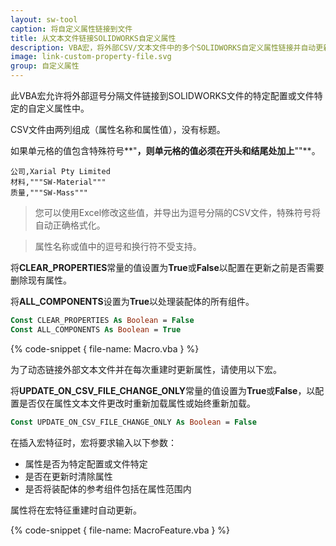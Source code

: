 ```yaml
---
layout: sw-tool
caption: 将自定义属性链接到文件
title: 从文本文件链接SOLIDWORKS自定义属性
description: VBA宏，将外部CSV/文本文件中的多个SOLIDWORKS自定义属性链接并自动更新到配置或文件中
image: link-custom-property-file.svg
group: 自定义属性
---
```

此VBA宏允许将外部逗号分隔文件链接到SOLIDWORKS文件的特定配置或文件特定的自定义属性中。

CSV文件由两列组成（属性名称和属性值），没有标题。

如果单元格的值包含特殊符号**"**，则单元格的值必须在开头和结尾处加上**""**。

~~~
公司,Xarial Pty Limited
材料,"""SW-Material"""
质量,"""SW-Mass"""
~~~

> 您可以使用Excel修改这些值，并导出为逗号分隔的CSV文件，特殊符号将自动正确格式化。

> 属性名称或值中的逗号和换行符不受支持。

将**CLEAR_PROPERTIES**常量的值设置为**True**或**False**以配置在更新之前是否需要删除现有属性。

将**ALL_COMPONENTS**设置为**True**以处理装配体的所有组件。

~~~ vb
Const CLEAR_PROPERTIES As Boolean = False
Const ALL_COMPONENTS As Boolean = True
~~~

{% code-snippet { file-name: Macro.vba } %}

为了动态链接外部文本文件并在每次重建时更新属性，请使用以下宏。

将**UPDATE_ON_CSV_FILE_CHANGE_ONLY**常量的值设置为**True**或**False**，以配置是否仅在属性文本文件更改时重新加载属性或始终重新加载。

~~~ vb
Const UPDATE_ON_CSV_FILE_CHANGE_ONLY As Boolean = False
~~~

在插入宏特征时，宏将要求输入以下参数：

* 属性是否为特定配置或文件特定
* 是否在更新时清除属性
* 是否将装配体的参考组件包括在属性范围内

属性将在宏特征重建时自动更新。

{% code-snippet { file-name: MacroFeature.vba } %}